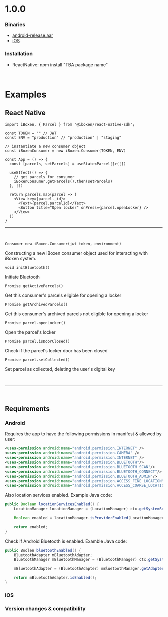 # 1.0.0

### Binaries
- [android-release.aar](./android-release.aar)
- [iOS](./ios)

### Installation
- ReactNative: npm install "TBA package name"


&nbsp;
# Examples
## React Native

```tsx
import iBoxen, { Parcel } from "@iboxen/react-native-sdk";

const TOKEN = "" // JWT
const ENV = "production" // "production" | "staging"

// instantiate a new consumer object
const iBoxenConsumer = new iBoxen.Consumer(TOKEN, ENV) 

const App = () => {
  const [parcels, setParcels] = useState<Parcel[]>([])
  
  useEffect(() => {
    // get parcels for consumer
    iBoxenConsumer.getParcels().then(setParcels)
  }, [])

  return parcels.map(parcel => (
    <View key={parcel._id}>
      <Text>{parcel.parcelId}</Text>
      <Button title="Open locker" onPress={parcel.openLocker} />
    </View>
  ))
}
```
---
&nbsp;

`Consumer new iBoxen.Consumer(jwt token, environment)`

Constructing a new iBoxen consumer object used for interacting with iBoxen system.

`void initBluetooth()`

Initiate Bluetooth


`Promise getActiveParcels()`

Get this consumer's parcels eligible for opening a locker

`Promise getArchivedParcels()`

Get this consumer's archived parcels not eligible for opening a locker

`Promise parcel.openLocker()`

Open the parcel's locker


`Promise parcel.isDoorClosed()`

Check if the parcel's locker door has been closed

`Promise parcel.setCollected()`

Set parcel as collected, deleting the user's digital key

&nbsp;

---
&nbsp;

## Requirements

### Android
Requires the app to have the following permissions in manifest & allowed by user:

```xml   
<uses-permission android:name="android.permission.INTERNET" />
<uses-permission android:name="android.permission.CAMERA" />
<uses-permission android:name="android.permission.INTERNET" />
<uses-permission android:name="android.permission.BLUETOOTH"/>
<uses-permission android:name="android.permission.BLUETOOTH_SCAN"/>
<uses-permission android:name="android.permission.BLUETOOTH_CONNECT"/>
<uses-permission android:name="android.permission.BLUETOOTH_ADMIN"/>
<uses-permission android:name="android.permission.ACCESS_FINE_LOCATION" />
<uses-permission android:name="android.permission.ACCESS_COARSE_LOCATION" />
```

Also location services enabled. Example Java code:
```java
public Boolean locationServicesEnabled() {
    LocationManager locationManager = (LocationManager) ctx.getSystemService(Context.LOCATION_SERVICE);

    Boolean enabled = locationManager.isProviderEnabled(LocationManager.GPS_PROVIDER);

    return enabled;
}
```

Check if Android Bluetooth is enabled. Examble Java code:

```java
public Boolen bluetoothEnabled() {
    BluetoothAdapter mBluetoothAdapter;
    BluetoothManager mBluetoothManager = (BluetoothManager) ctx.getSystemService(ctx.BLUETOOTH_SERVICE);

    mBluetoothAdapter = (BluetoothAdapter) mBluetoothManager.getAdapter();

    return mBluetoothAdapter.isEnabled();
}
```

### iOS 

### Version changes & compatibility
